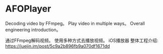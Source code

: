 # AFOPlayer
Decoding video by FFmpeg。
Play video in multiple ways。 
Overall engineering introduction。



通过FFmpeg解码视频。
使用多种方式去播放视频。
iOS播放器
整体工程介绍:
https://juejin.im/post/5c9a2b896fb9a070df1671dd
